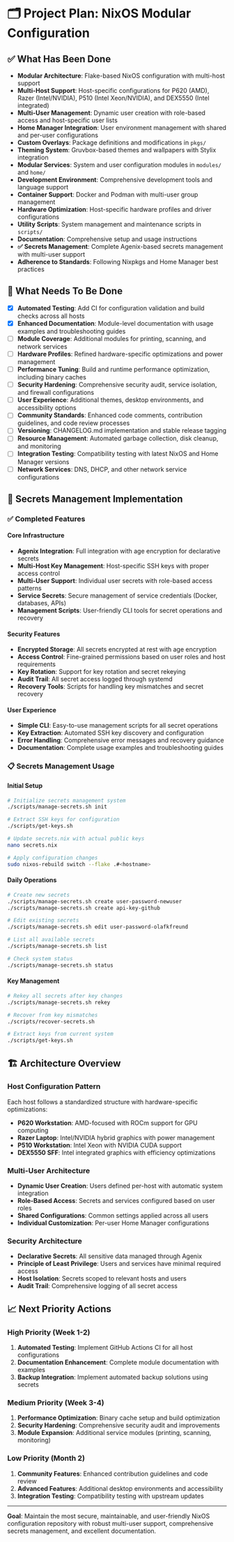 # 🗂️ Project Plan: NixOS Modular Configuration

## ✅ What Has Been Done

- **Modular Architecture**: Flake-based NixOS configuration with multi-host support
- **Multi-Host Support**: Host-specific configurations for P620 (AMD), Razer (Intel/NVIDIA), P510 (Intel Xeon/NVIDIA), and DEX5550 (Intel integrated)
- **Multi-User Management**: Dynamic user creation with role-based access and host-specific user lists
- **Home Manager Integration**: User environment management with shared and per-user configurations
- **Custom Overlays**: Package definitions and modifications in `pkgs/`
- **Theming System**: Gruvbox-based themes and wallpapers with Stylix integration
- **Modular Services**: System and user configuration modules in `modules/` and `home/`
- **Development Environment**: Comprehensive development tools and language support
- **Container Support**: Docker and Podman with multi-user group management
- **Hardware Optimization**: Host-specific hardware profiles and driver configurations
- **Utility Scripts**: System management and maintenance scripts in `scripts/`
- **Documentation**: Comprehensive setup and usage instructions
- **✅ Secrets Management**: Complete Agenix-based secrets management with multi-user support
- **Adherence to Standards**: Following Nixpkgs and Home Manager best practices

## 🚧 What Needs To Be Done

- [X] **Automated Testing**: Add CI for configuration validation and build checks across all hosts
- [X] **Enhanced Documentation**: Module-level documentation with usage examples and troubleshooting guides
- [ ] **Module Coverage**: Additional modules for printing, scanning, and network services
- [ ] **Hardware Profiles**: Refined hardware-specific optimizations and power management
- [ ] **Performance Tuning**: Build and runtime performance optimization, including binary caches
- [ ] **Security Hardening**: Comprehensive security audit, service isolation, and firewall configurations
- [ ] **User Experience**: Additional themes, desktop environments, and accessibility options
- [ ] **Community Standards**: Enhanced code comments, contribution guidelines, and code review processes
- [ ] **Versioning**: CHANGELOG.md implementation and stable release tagging
- [ ] **Resource Management**: Automated garbage collection, disk cleanup, and monitoring
- [ ] **Integration Testing**: Compatibility testing with latest NixOS and Home Manager versions
- [ ] **Network Services**: DNS, DHCP, and other network service configurations

## 🔐 Secrets Management Implementation

### ✅ Completed Features

#### Core Infrastructure

- **Agenix Integration**: Full integration with age encryption for declarative secrets
- **Multi-Host Key Management**: Host-specific SSH keys with proper access control
- **Multi-User Support**: Individual user secrets with role-based access patterns
- **Service Secrets**: Secure management of service credentials (Docker, databases, APIs)
- **Management Scripts**: User-friendly CLI tools for secret operations and recovery

#### Security Features

- **Encrypted Storage**: All secrets encrypted at rest with age encryption
- **Access Control**: Fine-grained permissions based on user roles and host requirements
- **Key Rotation**: Support for key rotation and secret rekeying
- **Audit Trail**: All secret access logged through systemd
- **Recovery Tools**: Scripts for handling key mismatches and secret recovery

#### User Experience

- **Simple CLI**: Easy-to-use management scripts for all secret operations
- **Key Extraction**: Automated SSH key discovery and configuration
- **Error Handling**: Comprehensive error messages and recovery guidance
- **Documentation**: Complete usage examples and troubleshooting guides

### 📋 Secrets Management Usage

#### Initial Setup

```bash
# Initialize secrets management system
./scripts/manage-secrets.sh init

# Extract SSH keys for configuration
./scripts/get-keys.sh

# Update secrets.nix with actual public keys
nano secrets.nix

# Apply configuration changes
sudo nixos-rebuild switch --flake .#<hostname>
```

#### Daily Operations

```bash
# Create new secrets
./scripts/manage-secrets.sh create user-password-newuser
./scripts/manage-secrets.sh create api-key-github

# Edit existing secrets
./scripts/manage-secrets.sh edit user-password-olafkfreund

# List all available secrets
./scripts/manage-secrets.sh list

# Check system status
./scripts/manage-secrets.sh status
```

#### Key Management

```bash
# Rekey all secrets after key changes
./scripts/manage-secrets.sh rekey

# Recover from key mismatches
./scripts/recover-secrets.sh

# Extract keys from current system
./scripts/get-keys.sh
```

## 🏗️ Architecture Overview

### Host Configuration Pattern

Each host follows a standardized structure with hardware-specific optimizations:

- **P620 Workstation**: AMD-focused with ROCm support for GPU computing
- **Razer Laptop**: Intel/NVIDIA hybrid graphics with power management
- **P510 Workstation**: Intel Xeon with NVIDIA CUDA support
- **DEX5550 SFF**: Intel integrated graphics with efficiency optimizations

### Multi-User Architecture

- **Dynamic User Creation**: Users defined per-host with automatic system integration
- **Role-Based Access**: Secrets and services configured based on user roles
- **Shared Configurations**: Common settings applied across all users
- **Individual Customization**: Per-user Home Manager configurations

### Security Architecture

- **Declarative Secrets**: All sensitive data managed through Agenix
- **Principle of Least Privilege**: Users and services have minimal required access
- **Host Isolation**: Secrets scoped to relevant hosts and users
- **Audit Trail**: Comprehensive logging of all secret access

## 📈 Next Priority Actions

### High Priority (Week 1-2)

1. **Automated Testing**: Implement GitHub Actions CI for all host configurations
2. **Documentation Enhancement**: Complete module documentation with examples
3. **Backup Integration**: Implement automated backup solutions using secrets

### Medium Priority (Week 3-4)

1. **Performance Optimization**: Binary cache setup and build optimization
2. **Security Hardening**: Comprehensive security audit and improvements
3. **Module Expansion**: Additional service modules (printing, scanning, monitoring)

### Low Priority (Month 2)

1. **Community Features**: Enhanced contribution guidelines and code review
2. **Advanced Features**: Additional desktop environments and accessibility
3. **Integration Testing**: Compatibility testing with upstream updates

---

**Goal**: Maintain the most secure, maintainable, and user-friendly NixOS configuration repository with robust multi-user support, comprehensive secrets management, and excellent documentation.
